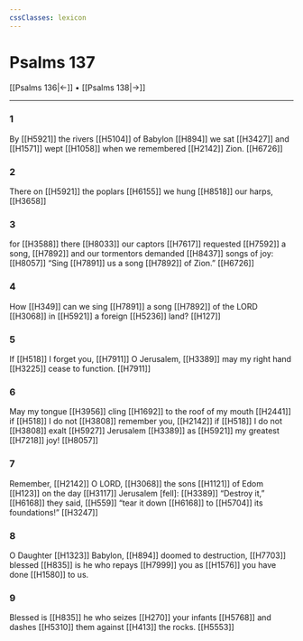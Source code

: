 ```yaml
---
cssClasses: lexicon
---
```


# Psalms 137

[[Psalms 136|←]] • [[Psalms 138|→]]

---

### 1
By [[H5921]] the rivers [[H5104]] of Babylon [[H894]] we sat [[H3427]] and [[H1571]] wept [[H1058]] when we remembered [[H2142]] Zion. [[H6726]]

### 2
There on [[H5921]] the poplars [[H6155]] we hung [[H8518]] our harps, [[H3658]]

### 3
for [[H3588]] there [[H8033]] our captors [[H7617]] requested [[H7592]] a song, [[H7892]] and our tormentors demanded [[H8437]] songs of joy: [[H8057]] “Sing [[H7891]] us  a song [[H7892]] of Zion.” [[H6726]]

### 4
How [[H349]] can we sing [[H7891]] a song [[H7892]] of the LORD [[H3068]] in [[H5921]] a foreign [[H5236]] land? [[H127]]

### 5
If [[H518]] I forget you, [[H7911]] O Jerusalem, [[H3389]] may my right hand [[H3225]] cease to function. [[H7911]]

### 6
May my tongue [[H3956]] cling [[H1692]] to the roof of my mouth [[H2441]] if [[H518]] I do not [[H3808]] remember you, [[H2142]] if [[H518]] I do not [[H3808]] exalt [[H5927]] Jerusalem [[H3389]] as [[H5921]] my greatest [[H7218]] joy! [[H8057]]

### 7
Remember, [[H2142]] O LORD, [[H3068]] the sons [[H1121]] of Edom [[H123]] on the day [[H3117]] Jerusalem [fell]: [[H3389]] “Destroy it,” [[H6168]] they said, [[H559]] “tear it down [[H6168]] to [[H5704]] its foundations!” [[H3247]]

### 8
O Daughter [[H1323]] Babylon, [[H894]] doomed to destruction, [[H7703]] blessed [[H835]] is he who repays [[H7999]] you  as [[H1576]] you have done [[H1580]] to us. 

### 9
Blessed is [[H835]] he who seizes [[H270]] your infants [[H5768]] and dashes [[H5310]] them against [[H413]] the rocks. [[H5553]]

